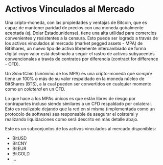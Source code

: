 # Activos Vinculados al Mercado

Una cripto-moneda, con las propiedades y ventajas de Bitcoin, que es capaz de mantener paridad de precios con una moneda gobalmente aceptada (ej. Dolar Estadounidense), tiene una alta utilidad para comercios convenientes y resistentes a la censura. Esto puede ser logrado a través de los activos vinculados al mercado (market pegged assets - MPA) de BitShares, un nuevo tipo de activo libremente intercambiado de forma digital cuyo valor está destinado a seguir el rastro de activos subyacentes convencionales a través de contratos por diferencia (contract for difference - CFD).

Un *SmartCoin* (sinónimo de los MPA) es una cripto-moneda que *siempre* tiene un 100% o más de su valor respaldado en la moneda núcleo de BitShares (BTS), a la cual pueden ser convertidos en cualquier momento como un *colateral* en un CFD.

Lo que hace a los MPAs únicos es que están libres de riesgo por contrapartes incluso siendo similares a un CFD respaldado por colateral. Esto es realizable dejando que la red en si misma (implementada como un protocolo de software) sea responsable de asegurar el colateral y realizando liquidaciones como será descrito en más detalle abajo.

Este es un subconjuntos de los activos vinculados al mercado disponibles:

* BitUSD
* BitCNY
* BitEUR
* BitGOLD
* ...